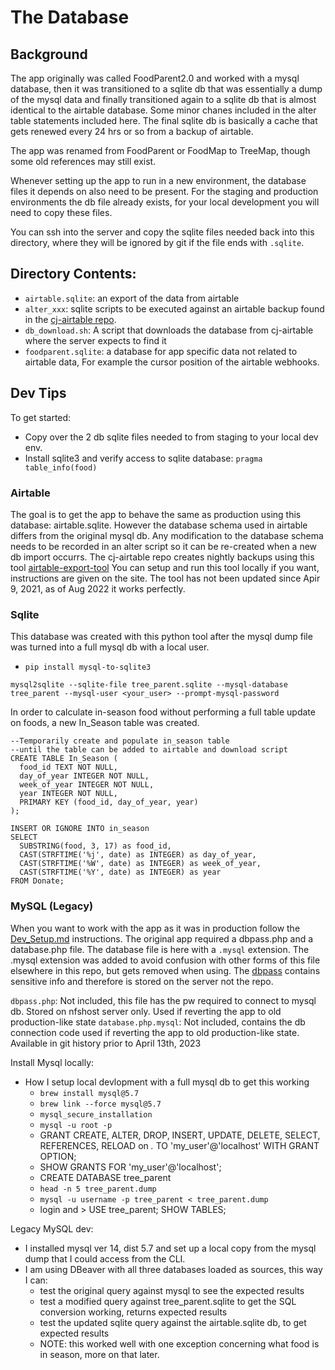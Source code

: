# The Database

## Background
The app originally was called FoodParent2.0 and worked with a mysql database, 
then it was transitioned to a sqlite db that was essentially a dump of the mysql
data and finally transitioned again to a sqlite db that is almost identical to 
the airtable database. Some minor chanes included in the alter table statements
included here. The final sqlite db is basically a cache that gets renewed every 
24 hrs or so from a backup of airtable.

The app was renamed from FoodParent or FoodMap to TreeMap, though some old
references may still exist.

Whenever setting up the app to run in a new environment, the database files it 
depends on also need to be present. For the staging and production environments 
the db file already exists, for your local development you will need to copy 
these files. 

You can ssh into the server and copy the sqlite files needed back into this 
directory, where they will be ignored by git if the file ends with `.sqlite`.

## Directory Contents:

- `airtable.sqlite`: an export of the data from airtable
- `alter_xxx`: sqlite scripts to be executed against an airtable backup found in the [cj-airtable repo](https://github.com/concrete-jungle-org/cj-airtable).
- `db_download.sh`: A script that downloads the database from cj-airtable where the server expects to find it
- `foodparent.sqlite`: a database for app specific data not related to airtable data, For example the cursor position of the airtable webhooks.

## Dev Tips

To get started: 
- Copy over the 2 db sqlite files needed to from staging to your local dev env.
- Install sqlite3 and verify access to sqlite database: `pragma table_info(food)`


### Airtable

The goal is to get the app to behave the same as production using this database: airtable.sqlite.
However the database schema used in airtable differs from the original mysql db.
Any modification to the database schema needs to be recorded in an alter script so it can be re-created when a new db import occurrs.
The cj-airtable repo creates nightly backups using this tool [airtable-export-tool](https://datasette.io/tools/airtable-export)
You can setup and run this tool locally if you want, instructions are given on the site.
The tool has not been updated since Apir 9, 2021, as of Aug 2022 it works perfectly.

### Sqlite

This database was created with this python tool after the mysql dump file was turned into a full mysql db with a local user.

  - `pip install mysql-to-sqlite3`

```
mysql2sqlite --sqlite-file tree_parent.sqlite --mysql-database tree_parent --mysql-user <your_user> --prompt-mysql-password
```

In order to calculate in-season food without performing a full table update on foods, a new In_Season table was created. 

```
--Temporarily create and populate in_season table
--until the table can be added to airtable and download script
CREATE TABLE In_Season (
  food_id TEXT NOT NULL,
  day_of_year INTEGER NOT NULL,
  week_of_year INTEGER NOT NULL,
  year INTEGER NOT NULL,
  PRIMARY KEY (food_id, day_of_year, year)
);

INSERT OR IGNORE INTO in_season 
SELECT 
  SUBSTRING(food, 3, 17) as food_id, 
  CAST(STRFTIME('%j', date) as INTEGER) as day_of_year,
  CAST(STRFTIME('%W', date) as INTEGER) as week_of_year,
  CAST(STRFTIME('%Y', date) as INTEGER) as year
FROM Donate;
```
 
### MySQL (Legacy)

When you want to work with the app as it was in production follow the [Dev_Setup.md](../docs/Dev_Setup.md) instructions.
The original app required a dbpass.php and a database.php file. The database file is here with a `.mysql` extension.
The .mysql extension was added to avoid confusion with other forms of this file elsewhere in this repo, but gets
removed when using. The [dbpass](dbpass.php) contains sensitive info and therefore is stored on the server not the repo.

`dbpass.php`: Not included, this file has the pw required to connect to mysql db. Stored on nfshost server only. Used if reverting the app to old production-like state
`database.php.mysql`: Not included, contains the db connection code used if reverting the app to old production-like state. Available in git history prior to April 13th, 2023

Install Mysql locally:
- How I setup local devlopment with a full mysql db to get this working
  - `brew install mysql@5.7`
  - `brew link --force mysql@5.7`
  - `mysql_secure_installation`
  - `mysql -u root -p`
  - GRANT CREATE, ALTER, DROP, INSERT, UPDATE, DELETE, SELECT, REFERENCES, RELOAD on *.* TO 'my_user'@'localhost' WITH GRANT OPTION;
  - SHOW GRANTS FOR 'my_user'@'localhost';
  - CREATE DATABASE tree_parent
  - `head -n 5 tree_parent.dump`
  - `mysql -u username -p tree_parent < tree_parent.dump`
  - login and > USE tree_parent; SHOW TABLES;

Legacy MySQL dev:
- I installed mysql ver 14, dist 5.7 and set up a local copy from the mysql dump that I could access from the CLI.
- I am using DBeaver with all three databases loaded as sources, this way I can:
  - test the original query against mysql to see the expected results
  - test a modified query against tree_parent.sqlite to get the SQL conversion working, returns expected results
  - test the updated sqlite query against the airtable.sqlite db, to get expected results
  - NOTE: this worked well with one exception concerning what food is in season, more on that later.






